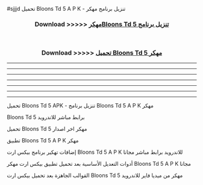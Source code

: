 #sjjjd تحميل Bloons Td 5  A P K - تنزيل برنامج مهكر



<div align="center">
<h3>Download >>>>> <a href="https://runaway1.web.app/?sq=Bloons Td 5 ">مهكرBloons Td 5  تنزيل برنامج</a></h3><br>

<h3>Download >>>>> <a href="https://runaway1.web.app/?sq=Bloons Td 5 ">تحميل Bloons Td 5  مهكر</a></h3>
</div>


----------------------------------------------------------

----------------------------------------------------------

----------------------------------------------------------

----------------------------------------------------------

----------------------------------------------------------

----------------------------------------------------------

----------------------------------------------------------

تحميل Bloons Td 5  APK - تنزيل برنامج Bloons Td 5  A P K مهكر

Bloons Td 5  برابط مباشر للاندرويد

تحميل Bloons Td 5  مهكر اخر اصدار

تطبيق Bloons Td 5  A P K مهكر

إضافات تهكير برنامج بيكس ارت Bloons Td 5  A P K للاندرويد برابط مباشر مجانا

أدوات التعديل الأساسية بعد تحميل تطبيق بيكس ارت مهكر Bloons Td 5  A P K مجانا

القوالب الجاهزة بعد تحميل بيكس ارت Bloons Td 5  مهكر من ميديا فاير للاندرويد



